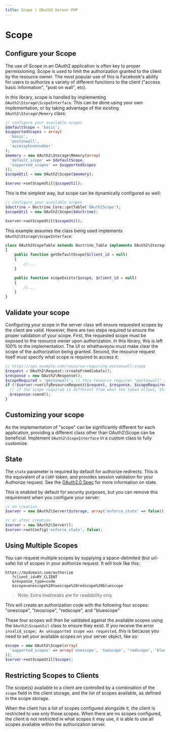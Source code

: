 ```yaml
---
title: Scope | OAuth2 Server PHP
---
```


# Scope

## Configure your Scope

The use of Scope in an OAuth2 application is often key to proper permissioning. Scope is used to limit the authorization
granted to the client by the resource owner. The most popular use of this is Facebook's ability for users to authorize
a variety of different functions to the client ("access basic information", "post on wall", etc).

In this library, scope is handled by implementing `OAuth2\Storage\ScopeInterface`. This can be done using your own
implementation, or by taking advantage of the existing `OAuth2\Storage\Memory` class:

```php
// configure your available scopes
$defaultScope = 'basic';
$supportedScopes = array(
  'basic',
  'postonwall',
  'accessphonenumber'
);
$memory = new OAuth2\Storage\Memory(array(
  'default_scope' => $defaultScope,
  'supported_scopes' => $supportedScopes
));
$scopeUtil = new OAuth2\Scope($memory);

$server->setScopeUtil($scopeUtil);
```

This is the simplest way, but scope can be dynamically configured as well:

```php
// configure your available scopes
$doctrine = Doctrine_Core::getTable('OAuth2Scope');
$scopeUtil = new OAuth2\Scope($doctrine);

$server->setScopeUtil($scopeUtil);
```

This example assumes the class being used implements `OAuth2\Storage\ScopeInterface`:

```php
class OAuth2ScopeTable extends Doctrine_Table implements OAuth2\Storage\ScopeInterface
{
    public function getDefaultScope($client_id = null)
    {
        //...
    }

    public function scopeExists($scope, $client_id = null)
    {
        //...
    }
}
```

>

## Validate your scope

Configuring your scope in the server class will ensure requested scopes by the client are valid.  However, there are two
steps required to ensure the proper validation of your scope.  First, the requested scope must be exposed to the resource
owner upon authorization.  In this library, this is left 100% to the implementation.  The UI or whathaveyou must make clear
the scope of the authorization being granted.  Second, the resource request itself must specify what scope is required to
access it:

```php
// https://api.example.com/resource-requiring-postonwall-scope
$request = OAuth2\Request::createFromGlobals();
$response = new OAuth2\Response();
$scopeRequired = 'postonwall'; // this resource requires "postonwall" scope
if (!$server->verifyResourceRequest($request, $response, $scopeRequired)) {
  // if the scope required is different from what the token allows, this will send a "401 insufficient_scope" error
  $response->send();
}
```

>

## Customizing your scope

As the implementation of "scope" can be significantly different for each application, providing a different class other than
OAuth2\Scope can be beneficial.  Implement `OAuth2\ScopeInterface` in a custom class to fully customize.

State
-----

The `state` parameter is required by default for authorize redirects.  This is the equivalent of a `CSRF` token, and provides
session validation for your Authorize request.  See the [OAuth2.0 Spec](http://tools.ietf.org/html/rfc6749#section-4.1.1)
for more information on state.

This is enabled by default for security purposes, but you can remove this requirement when you configure your server:

```php
// on creation
$server = new OAuth2\Server($storage, array('enforce_state' => false));

// or after creation
$server = new OAuth2\Server();
$server->setConfig('enforce_state', false);
```

>

## Using Multiple Scopes

You can request multiple scopes by supplying a space-delimited (but url-safe) list of scopes in your authorize request.
It will look like this:

```text
https://mydomain.com/authorize
   ?client_id=MY_CLIENT
   &response_type=code
   &scope=onescope%20twoscope%20redscope%20bluescope

```

> Note: Extra linebreaks are for readability only

This will create an authorization code with the following four scopes: "onescope", "twoscope", "redscope", and "bluescope"

These four scopes will then be validated against the available scopes using the `OAuth2\ScopeUtil` class to ensure they
exist. If you receive the error `invalid_scope: An unsupported scope was requested`, this is because you need to set your
available scopes on your server object, like so:

```php
$scope = new OAuth2\Scope(array(
  'supported_scopes' => array('onescope', 'twoscope', 'redscope', 'bluescope')
));
$server->setScopeUtil($scope);
```
## Restricting Scopes to Clients
The scope(s) available to a client are controlled by a combination of the `scope` field in the client storage, and the list of scopes available, as defined in the scope storage.

When the client has a list of scopes configured alongside it, the client is restricted to use only those scopes. When there are no scopes configured, the client is not restricted in what scopes it may use, it is able to use all scopes available within the authorization server.
